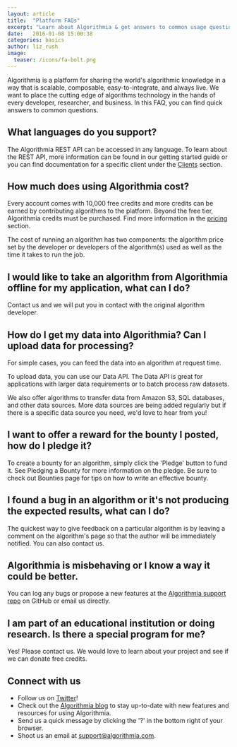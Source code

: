 ```yaml
---
layout: article
title:  "Platform FAQs"
excerpt: "Learn about Algorithmia & get answers to common usage questions."
date:   2016-01-08 15:00:38
categories: basics
author: liz_rush
image:
  teaser: /icons/fa-bolt.png
---
```


Algorithmia is a platform for sharing the world's algorithmic knowledge in a way that is scalable, composable, easy-to-integrate, and always live. We want to place the cutting edge of algorithms technology in the hands of every developer, researcher, and business. In this FAQ, you can find quick answers to common questions.

## What languages do you support?

The Algorithmia REST API can be accessed in any language. To learn about the REST API, more information can be found in our getting started guide or you can find documentation for a specific client under the [Clients](#clients) section.

## How much does using Algorithmia cost?

Every account comes with 10,000 free credits and more credits can be earned by contributing algorithms to the platform. Beyond the free tier, Algorithmia credits must be purchased. Find more information in the [pricing](#pricing) section.

The cost of running an algorithm has two components: the algorithm price set by the developer or developers of the algorithm(s) used as well as the time it takes to run the job.

## I would like to take an algorithm from Algorithmia offline for my application, what can I do?

Contact us and we will put you in contact with the original algorithm developer.

## How do I get my data into Algorithmia? Can I upload data for processing?

For simple cases, you can feed the data into an algorithm at request time.

To upload data, you can use our Data API. The Data API is great for applications with larger data requirements or to batch process raw datasets.

We also offer algorithms to transfer data from Amazon S3, SQL databases, and other data sources. More data sources are being added regularly but if there is a specific data source you need, we'd love to hear from you!

## I want to offer a reward for the bounty I posted, how do I pledge it?

To create a bounty for an algorithm, simply click the 'Pledge' button to fund it. See Pledging a Bounty for more information on the pledge. Be sure to check out Bounties page for tips on how to write an effective bounty.

## I found a bug in an algorithm or it's not producing the expected results, what can I do?

The quickest way to give feedback on a particular algorithm is by leaving a comment on the algorithm's page so that the author will be immediately notified. You can also contact us.

## Algorithmia is misbehaving or I know a way it could be better.

You can log any bugs or propose a new features at the [Algorithmia support repo](https://github.com/algorithmiaio/support) on GitHub or email us directly.

## I am part of an educational institution or doing research. Is there a special program for me?

Yes! Please contact us. We would love to learn about your project and see if we can donate free credits.

## Connect with us

* Follow us on [Twitter](https://twitter.com/algorithmia)!
* Check out the [Algorithmia blog](http://blog.algorithmia.com/) to stay up-to-date with new features and resources for using Algorithmia.
* Send us a quick message by clicking the '?' in the bottom right of your browser.
* Shoot us an email at <a href="mailto:support@algorithmia.com">support@algorithmia.com</a>.
